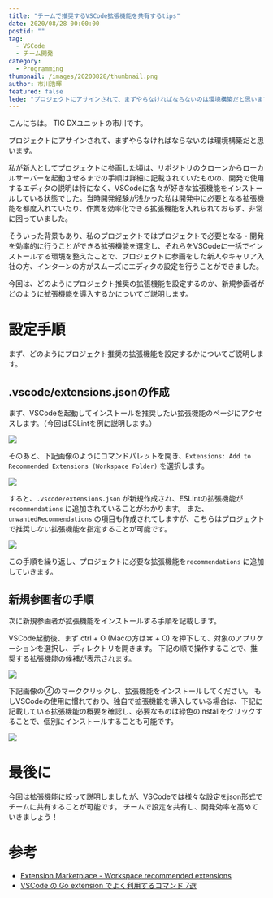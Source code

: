 ```yaml
---
title: "チームで推奨するVSCode拡張機能を共有するtips"
date: 2020/08/28 00:00:00
postid: ""
tag:
  - VSCode
  - チーム開発
category:
  - Programming
thumbnail: /images/20200828/thumbnail.png
author: 市川浩暉
featured: false
lede: "プロジェクトにアサインされて、まずやらなければならないのは環境構築だと思います。私が新人としてプロジェクトに参画した頃は、リポジトリのクローンからローカルサーバーを起動させるまでの手順は詳細に記載されていたものの、開発で使用するエディタの説明は特になく、VSCodeに各々が好きな拡張機能をインストールしている状態でした。当時開発経験が浅かった私は開発中に必要となる拡張機能を都度入れていたり、作業を効率化できる拡張機能を入れられておらず、非常に困っていました。"
---
```

こんにちは。
TIG DXユニットの市川です。

プロジェクトにアサインされて、まずやらなければならないのは環境構築だと思います。

私が新人としてプロジェクトに参画した頃は、リポジトリのクローンからローカルサーバーを起動させるまでの手順は詳細に記載されていたものの、開発で使用するエディタの説明は特になく、VSCodeに各々が好きな拡張機能をインストールしている状態でした。当時開発経験が浅かった私は開発中に必要となる拡張機能を都度入れていたり、作業を効率化できる拡張機能を入れられておらず、非常に困っていました。

そういった背景もあり、私のプロジェクトではプロジェクトで必要となる・開発を効率的に行うことができる拡張機能を選定し、それらをVSCodeに一括でインストールする環境を整えたことで、プロジェクトに参画をした新人やキャリア入社の方、インターンの方がスムーズにエディタの設定を行うことができました。

今回は、どのようにプロジェクト推奨の拡張機能を設定するのか、新規参画者がどのように拡張機能を導入するかについてご説明します。

# 設定手順

まず、どのようにプロジェクト推奨の拡張機能を設定するかについてご説明します。

## .vscode/extensions.jsonの作成

まず、VSCodeを起動してインストールを推奨したい拡張機能のページにアクセスします。（今回はESLintを例に説明します。）

<img src="/images/20200828/image.png" loading="lazy">

そのあと、下記画像のようにコマンドパレットを開き、`Extensions: Add to Recommended Extensions (Workspace Folder)` を選択します。

<img src="/images/20200828/image_2.png" loading="lazy">

すると、`.vscode/extensions.json` が新規作成され、ESLintの拡張機能が`recommendations` に追加されていることがわかります。
また、`unwantedRecommendations` の項目も作成されてしますが、こちらはプロジェクトで推奨しない拡張機能を指定することが可能です。

<img src="/images/20200828/image_3.png" loading="lazy">

この手順を繰り返し、プロジェクトに必要な拡張機能を`recommendations` に追加していきます。

## 新規参画者の手順

次に新規参画者が拡張機能をインストールする手順を記載します。

VSCode起動後、まず ctrl + O (Macの方は⌘ + O) を押下して、対象のアプリケーションを選択し、ディレクトリを開きます。
下記の順で操作することで、推奨する拡張機能の候補が表示されます。

<img src="/images/20200828/recommended.png" loading="lazy">

下記画像の④のマーククリックし、拡張機能をインストールしてください。
もしVSCodeの使用に慣れており、独自で拡張機能を導入している場合は、下記に記載している拡張機能の概要を確認し、必要なものは緑色のinstallをクリックすることで、個別にインストールすることも可能です。

<img src="/images/20200828/extension_install.png" class="img-middle-size" loading="lazy">

# 最後に

今回は拡張機能に絞って説明しましたが、VSCodeでは様々な設定をjson形式でチームに共有することが可能です。
チームで設定を共有し、開発効率を高めていきましょう！

# 参考

* [Extension Marketplace - Workspace recommended extensions](https://code.visualstudio.com/docs/editor/extension-gallery#_workspace-recommended-extensions)
* [VSCode の Go extension でよく利用するコマンド 7選](/articles/20200707/)
